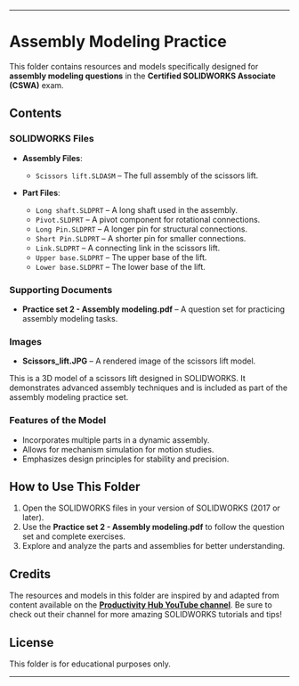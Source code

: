 
---

# **Assembly Modeling Practice**

This folder contains resources and models specifically designed for **assembly modeling questions** in the **Certified SOLIDWORKS Associate (CSWA)** exam.

## **Contents**
### **SOLIDWORKS Files**
- **Assembly Files**:  
  - `Scissors lift.SLDASM` – The full assembly of the scissors lift.

- **Part Files**:  
  - `Long shaft.SLDPRT` – A long shaft used in the assembly.  
  - `Pivot.SLDPRT` – A pivot component for rotational connections.  
  - `Long Pin.SLDPRT` – A longer pin for structural connections.  
  - `Short Pin.SLDPRT` – A shorter pin for smaller connections.  
  - `Link.SLDPRT` – A connecting link in the scissors lift.  
  - `Upper base.SLDPRT` – The upper base of the lift.  
  - `Lower base.SLDPRT` – The lower base of the lift.

### **Supporting Documents**
- **Practice set 2 - Assembly modeling.pdf** – A question set for practicing assembly modeling tasks.

### **Images**
- **Scissors_lift.JPG** – A rendered image of the scissors lift model.


This is a 3D model of a scissors lift designed in SOLIDWORKS. It demonstrates advanced assembly techniques and is included as part of the assembly modeling practice set.

### **Features of the Model**
- Incorporates multiple parts in a dynamic assembly.  
- Allows for mechanism simulation for motion studies.  
- Emphasizes design principles for stability and precision.

## **How to Use This Folder**
1. Open the SOLIDWORKS files in your version of SOLIDWORKS (2017 or later).  
2. Use the **Practice set 2 - Assembly modeling.pdf** to follow the question set and complete exercises.  
3. Explore and analyze the parts and assemblies for better understanding.

## **Credits**
The resources and models in this folder are inspired by and adapted from content available on the **[Productivity Hub YouTube channel](https://www.youtube.com/@productivityhub4597)**. Be sure to check out their channel for more amazing SOLIDWORKS tutorials and tips!

## **License**
This folder is for educational purposes only.

---


